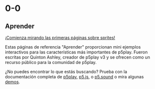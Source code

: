 # 0-0

## Aprender

[¡Comienza mirando las primeras páginas sobre sprites!](sprite.html)

Estas páginas de referencia "Aprender" proporcionan mini ejemplos interactivos para las características más importantes de p5play. Fueron escritas por Quinton Ashley, creador de p5play v3 y se ofrecen como un recurso público para la comunidad de p5play.

¿No puedes encontrar lo que estás buscando? Prueba con la documentación completa de [p5play](/docs/Sprite.html), [p5.js](https://p5js.org/reference/), o [p5.sound](https://p5js.org/reference/#/libraries/p5.sound) o mira algunas [demos](https://openprocessing.org/user/350295?o=35&view=sketches).
